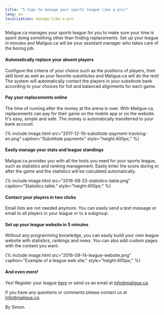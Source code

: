 ```yaml
---
title: "5 tips to manage your sports league like a pro!"
lang: en
localization: manage-like-a-pro
---
```

Maligue.ca manages your sports league for you to make sure your time is spent doing something other than finding replacements. Set up your league in minutes and Maligue.ca will be your assistant manager who takes care of the boring job.

#### Automatically replace your absent players
Configure the criteria of your choice such as the positions of players, their skill level as well as your favorite substitutes and Maligue.ca will do the rest! The system will automatically contact the players in your substitute bank according to your choices for full and balanced alignments for each game.

#### Pay your replacements online
The time of running after the money at the arena is over. With Maligue.ca, replacements can pay for their game on the mobile app or on the website. It's easy, simple and safe. The money is automatically transferred to your bank account.

{% include image.html src="2017-12-10-substitute-payment-tracking-en.png" caption="Substitute payments" style="height:400px;" %}

#### Easily manage your stats and league standings
Maligue.ca provides you with all the tools you need for your sports league, such as statistics and ranking management. Easily enter the score during or after the game and the statistics will be calculated automatically.

{% include image.html src="2016-08-23-statistics-table.png" caption="Statistics table." style="height:400px;" %}

#### Contact your players in two clicks
Email lists are not needed anymore. You can easily send a text message or email to all players in your league or to a subgroup.

#### Set up your league website in 5 minutes
Without any programming knowledge, you can easily build your own league website with statistics, rankings and news. You can also add custom pages with the content you want.

{% include image.html src="2016-09-14-league-website.png" caption="Example of a league web site." style="height:400px;" %}

#### And even more!
Yes! Register your league [here](https://maligue.ca/?lang=en#/signup) or send us an email at [info@maligue.ca](mailto:info@maligue.ca).

If you have any questions or comments please contact us at [info@maligue.ca](mailto:info@maligue.ca).

By Simon.